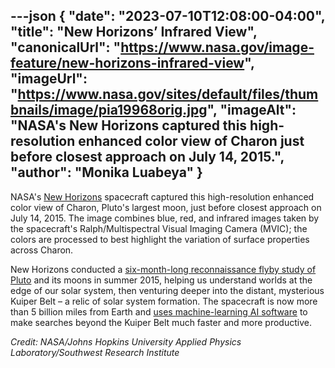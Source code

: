 ---json
{
  "date": "2023-07-10T12:08:00-04:00",
  "title": "New Horizons’ Infrared View",
  "canonicalUrl": "https://www.nasa.gov/image-feature/new-horizons-infrared-view",
  "imageUrl": "https://www.nasa.gov/sites/default/files/thumbnails/image/pia19968orig.jpg",
  "imageAlt": "NASA's New Horizons captured this high-resolution enhanced color view of Charon just before closest approach on July 14, 2015.",
  "author": "Monika Luabeya"
}
---

NASA's [New Horizons](https://www.nasa.gov/mission_pages/newhorizons/overview/index.html) spacecraft captured this high-resolution enhanced color view of Charon, Pluto's largest moon, just before closest approach on July 14, 2015. The image combines blue, red, and infrared images taken by the spacecraft's Ralph/Multispectral Visual Imaging Camera (MVIC); the colors are processed to best highlight the variation of surface properties across Charon.

New Horizons conducted a [six-month-long reconnaissance flyby study of Pluto](https://www.nasa.gov/feature/five-years-after-new-horizons-historic-flyby-here-are-10-cool-things-we-learned-about-plut-0) and its moons in summer 2015, helping us understand worlds at the edge of our solar system, then venturing deeper into the distant, mysterious Kuiper Belt – a relic of solar system formation. The spacecraft is now more than 5 billion miles from Earth and [uses machine-learning AI software](https://www.nasa.gov/feature/new-horizons-team-adds-ai-smarts-to-its-kuiper-belt-object-search) to make searches beyond the Kuiper Belt much faster and more productive.

_Credit: NASA/Johns Hopkins University Applied Physics Laboratory/Southwest Research Institute_
